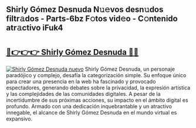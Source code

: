 ## Shirly Gómez Desnuda N𝚞𝚎vos desn𝚞dos filtr𝚊dos - Parts-6bz F𝚘tos vid𝚎o - C𝚘ntenido atr𝚊ctivo iFuk4

# <h2><a href="http://mb30r8.tromn.icu/?c=Shirly+G%c3%b3mez+Desnuda">🔗👉👉👉 Shirly Gómez Desnuda 🔗🔗</a></h2>

[![Shirly Gómez Desnuda nuevo](https://i.imgur.com/pEAQMta.gif)](http://mb30r8.tromn.icu/?c=Shirly+G%c3%b3mez+Desnuda)
Shirly Gómez Desnuda, un personaje paradójico y complejo, desafía la categorización simple. Su enfoque único para crear una presencia en la web ha fascinado y provocado espectadores, generando debates sobre la privacidad, la expresión artística y las complejidades de las comunidades digitales. A pesar de la incertidumbre de sus próximas acciones, su impacto en el ámbito digital es profundo. Armado con una dedicación inquebrantable y un atractivo innegable, el alcance de Shirly Gómez Desnuda en el mundo virtual es expansivo.

